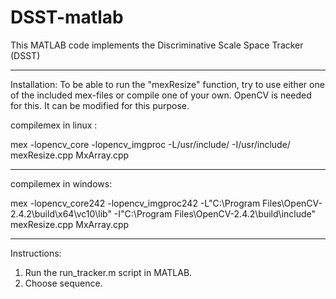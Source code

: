 # DSST-matlab
This MATLAB code implements the Discriminative Scale Space Tracker (DSST)
___
Installation:
To be able to run the "mexResize" function, try to use either one of the included mex-files or compile one of your own. 
OpenCV is needed for this. It can be modified for this purpose.

compilemex in linux :

mex -lopencv_core -lopencv_imgproc -L/usr/include/ -I/usr/include/ mexResize.cpp MxArray.cpp
___
compilemex in windows:

mex -lopencv_core242 -lopencv_imgproc242 -L"C:\Program Files\OpenCV-2.4.2\build\x64\vc10\lib" -I"C:\Program Files\OpenCV-2.4.2\build\include" mexResize.cpp MxArray.cpp
___
Instructions:
1) Run the run_tracker.m script in MATLAB.
2) Choose sequence.
